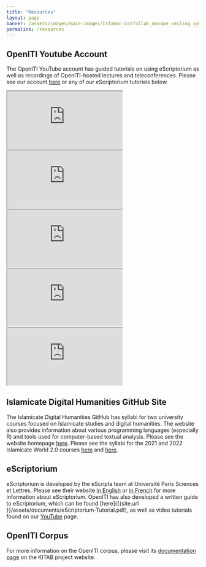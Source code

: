 ```yaml
---
title: "Resources"
layout: page
banner: /assets/images/main-images/Isfahan_Lotfollah_mosque_ceiling_symmetric_narrow_border.png
permalink: /resources
---
```

## OpenITI Youtube Account

The OpenITI YouTube account has guided tutorials on using eScriptorium as well as recordings of OpenITI-hosted lectures and teleconferences. Please see our account [here](https://www.youtube.com/channel/UCCe8LVJZgRWm82kFZeHEa2w/videos) or any of our eScriptorium tutorials below.
<div class="embed-responsive embed-responsive-16by9">
  <iframe class="embed-responsive-item" src="https://www.youtube.com/embed/N0hSNC3YvD4"></iframe>
</div>

<div class="embed-responsive embed-responsive-16by9">
  <iframe class="embed-responsive-item" src="https://www.youtube.com/embed/LDMi5lTEW6Y"></iframe>
</div>

<div class="embed-responsive embed-responsive-16by9">
  <iframe class="embed-responsive-item" src="https://www.youtube.com/embed/f5KigkLO9_E"></iframe>
</div>

<div class="embed-responsive embed-responsive-16by9">
  <iframe class="embed-responsive-item" src="https://www.youtube.com/embed/ZRKwhUEB-uo"></iframe>
</div>

<div class="embed-responsive embed-responsive-16by9">
  <iframe class="embed-responsive-item" src="https://www.youtube.com/embed/Lccr-pnHKX4"></iframe>
</div>
## Islamicate Digital Humanities GitHub Site

The Islamicate Digital Humanities GitHub has syllabi for two university courses focused on Islamicate studies and digital humanities. The website also provides information about various programming languages (especially R) and tools used for computer-based textual analysis. Please see the website homepage [here](http://islamicate-dh.github.io/). Please see the syllabi for the 2021 and 2022 Islamicate World 2.0 courses [here](https://openiti.github.io/2021IslamicateWorldCourse/) and [here](https://openiti.github.io/2022IslamicateWorldCourse/).
## eScriptorium

eScriptorium is developed by the eScripta team at Université Paris Sciences et Lettres. Please see their website [in English](https://www.google.com/url?q=https://lectaurep.hypotheses.org/documentation/escriptorium-tutorial-en&sa=D&source=docs&ust=1645205342793169&usg=AOvVaw1mJntyJ88pJdoVsArN25s3) or [in French](https://lectaurep.hypotheses.org/documentation/prendre-en-main-escriptorium) for more information about eScriptorium. OpenITI has also developed a written guide to eScriptorium, which can be found [here]({{site.url }}/assets/documents/eScriptorium-Tutorial.pdf), as well as video tutorials found on our [YouTube](https://www.youtube.com/channel/UCCe8LVJZgRWm82kFZeHEa2w/videos) page.
## OpenITI Corpus

For more information on the OpenITI corpus, please visit its [documentation page](https://kitab-project.org/docs/openITI) on the KITAB project website.
